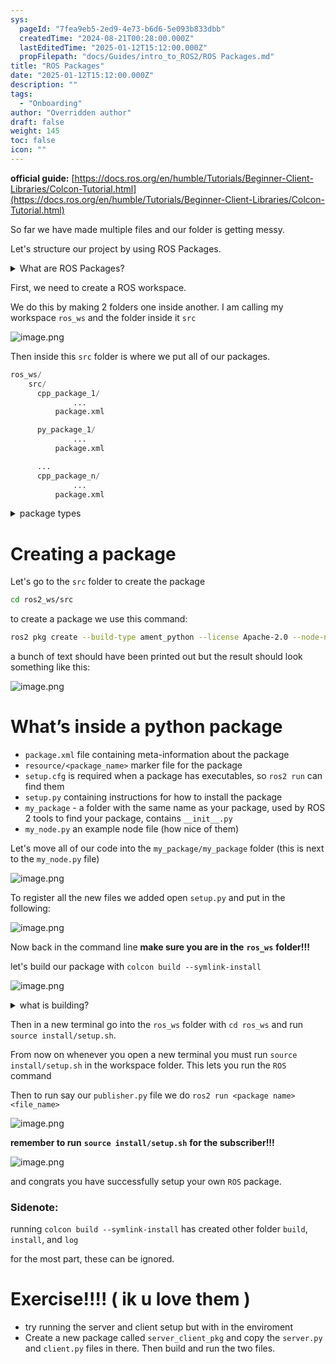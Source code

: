 ```yaml
---
sys:
  pageId: "7fea9eb5-2ed9-4e73-b6d6-5e093b833dbb"
  createdTime: "2024-08-21T00:28:00.000Z"
  lastEditedTime: "2025-01-12T15:12:00.000Z"
  propFilepath: "docs/Guides/intro_to_ROS2/ROS Packages.md"
title: "ROS Packages"
date: "2025-01-12T15:12:00.000Z"
description: ""
tags:
  - "Onboarding"
author: "Overridden author"
draft: false
weight: 145
toc: false
icon: ""
---
```


**official guide:** [https://docs.ros.org/en/humble/Tutorials/Beginner-Client-Libraries/Colcon-Tutorial.html](https://docs.ros.org/en/humble/Tutorials/Beginner-Client-Libraries/Colcon-Tutorial.html)

So far we have made multiple files and our folder is getting messy.

Let's structure our project by using ROS Packages.

<details>

<summary>What are ROS Packages?</summary>

ROS Packages are, as the name implies, packages of code that are highly sharable between ROS developers.

They consist of a folder, `package.xml` file, and source code

```python
      cpp_package_1/
		      ... imagine much code files here ..
          package.xml
```

</details>

First, we need to create a ROS workspace.

We do this by making 2 folders one inside another. I am calling my workspace `ros_ws` and the folder inside it `src`

![image.png](https://prod-files-secure.s3.us-west-2.amazonaws.com/d518164a-d88e-44d1-a4ee-3adb3bd8bce0/70706947-fd18-4537-a67b-e12946812d31/image.png?X-Amz-Algorithm=AWS4-HMAC-SHA256&X-Amz-Content-Sha256=UNSIGNED-PAYLOAD&X-Amz-Credential=ASIAZI2LB466YFLX5US5%2F20250225%2Fus-west-2%2Fs3%2Faws4_request&X-Amz-Date=20250225T031639Z&X-Amz-Expires=3600&X-Amz-Security-Token=IQoJb3JpZ2luX2VjEAAaCXVzLXdlc3QtMiJIMEYCIQCluknYrOuwdm516Re72XTVEns%2BUGt9n68%2BNzwUbdeG7QIhAM2opXow%2FRJjSJdNKUY6rGfuP4smgRh9ss8btjIrvODnKv8DCDkQABoMNjM3NDIzMTgzODA1IgwJ59xtLrwvVJ1luj0q3ANmOM2%2Fdow1riHhV%2FK4YEU%2FOzZ1pgkeTVRhokPZ22dwYhfWtUpiC7SLjI5BfWC2R3ovyI6b5xPqKjZXl3ZQSPUNTMnii2tA0nAWAeL4ZsTPOQSIy7ajS37Oi9Nal7GQUJsQFXbRiXG54Nrf2dlGJeep6Jy2Sht%2FzjqWnJ%2BS8eLLE383jfP7CFtTBhvmvb304OOCXCWpcZu1ONt1emAMIxHe8eyyN5HHn7K5orKFijMGk3BdiIsduOYeM3ql5%2B13YFJkhBfQno84AozMwSEG7sDHddHnhXWALxBoJ1svKnC376fkFlbar6PXTxFvmEBJeP2spSd3DNgoG9UmQ1LZZUh1j4ZvXAjsZP6okBahV7mnE33iJnzBQxBe1N6IdM7fuDoo0s46RTrm3%2BwYCkArYSQwLTYM9Dddq56EDfUg1O%2BBEVT4HwLtYMEFPL6OJ5%2Bee2nqKmP6xQxqjK%2Bbhb2R%2BWe4ZMGbiBWB53oCet9b0%2BwvZduHSsbkT57wrBbdd7lybQgvtWXQdolIYT4bLhE1H9dM8l0BRMb%2BZ%2BOF3DnyKdrPM52ALPmyW%2Fqa%2BUBTgK8d%2BHLh4x11iDelnuKsdMtoIkTlvQAaeqJNBgLFI0M3TNBwzQoyaYyMeoZn9lx6lDDSgvS9BjqkARIQfFUjhE1R0XqKr2P%2FO18%2BBGXnnKAnTbNtVcbmMbCgcU%2BW5eYu8xavHhBRGYVr0%2FioTjxgVTQiyafEYeO9PUAXHKAYgB4ZH0Dzl7Bj7U0pOzW1axKPixSHyYlLmiqyBdFpLHWbpQK0ukuheCic1bCmEtwTWOAEe9Q%2FoahhUX4nu8Pxsia3yrO7TbOkxRE1kvsqWMUMPWTzQn4PwTOr2mq%2B0xnV&X-Amz-Signature=10006552f0e7afe33d0cff2eebe57868cf41f63536ab1b71c629a232f768a0f4&X-Amz-SignedHeaders=host&x-id=GetObject)

Then inside this `src` folder is where we put all of our packages.

```python
ros_ws/
    src/
      cpp_package_1/
		      ...
          package.xml

      py_package_1/
		      ...
          package.xml

      ...
      cpp_package_n/
		      ...
          package.xml

```

<details>

<summary>package types</summary>

packages can be either `C++` or python.

the intern file structure is different for each but for this guide we will stick to creating python packages

</details>

# Creating a package

Let's go to the `src` folder to create the package

```bash
cd ros2_ws/src
```

to create a package we use this command:

```bash
ros2 pkg create --build-type ament_python --license Apache-2.0 --node-name my_node my_package
```

a bunch of text should have been printed out but the result should look something like this:

![image.png](https://prod-files-secure.s3.us-west-2.amazonaws.com/d518164a-d88e-44d1-a4ee-3adb3bd8bce0/e6cf1e3f-8512-4a3e-b131-079f800bf3e8/image.png?X-Amz-Algorithm=AWS4-HMAC-SHA256&X-Amz-Content-Sha256=UNSIGNED-PAYLOAD&X-Amz-Credential=ASIAZI2LB466YFLX5US5%2F20250225%2Fus-west-2%2Fs3%2Faws4_request&X-Amz-Date=20250225T031639Z&X-Amz-Expires=3600&X-Amz-Security-Token=IQoJb3JpZ2luX2VjEAAaCXVzLXdlc3QtMiJIMEYCIQCluknYrOuwdm516Re72XTVEns%2BUGt9n68%2BNzwUbdeG7QIhAM2opXow%2FRJjSJdNKUY6rGfuP4smgRh9ss8btjIrvODnKv8DCDkQABoMNjM3NDIzMTgzODA1IgwJ59xtLrwvVJ1luj0q3ANmOM2%2Fdow1riHhV%2FK4YEU%2FOzZ1pgkeTVRhokPZ22dwYhfWtUpiC7SLjI5BfWC2R3ovyI6b5xPqKjZXl3ZQSPUNTMnii2tA0nAWAeL4ZsTPOQSIy7ajS37Oi9Nal7GQUJsQFXbRiXG54Nrf2dlGJeep6Jy2Sht%2FzjqWnJ%2BS8eLLE383jfP7CFtTBhvmvb304OOCXCWpcZu1ONt1emAMIxHe8eyyN5HHn7K5orKFijMGk3BdiIsduOYeM3ql5%2B13YFJkhBfQno84AozMwSEG7sDHddHnhXWALxBoJ1svKnC376fkFlbar6PXTxFvmEBJeP2spSd3DNgoG9UmQ1LZZUh1j4ZvXAjsZP6okBahV7mnE33iJnzBQxBe1N6IdM7fuDoo0s46RTrm3%2BwYCkArYSQwLTYM9Dddq56EDfUg1O%2BBEVT4HwLtYMEFPL6OJ5%2Bee2nqKmP6xQxqjK%2Bbhb2R%2BWe4ZMGbiBWB53oCet9b0%2BwvZduHSsbkT57wrBbdd7lybQgvtWXQdolIYT4bLhE1H9dM8l0BRMb%2BZ%2BOF3DnyKdrPM52ALPmyW%2Fqa%2BUBTgK8d%2BHLh4x11iDelnuKsdMtoIkTlvQAaeqJNBgLFI0M3TNBwzQoyaYyMeoZn9lx6lDDSgvS9BjqkARIQfFUjhE1R0XqKr2P%2FO18%2BBGXnnKAnTbNtVcbmMbCgcU%2BW5eYu8xavHhBRGYVr0%2FioTjxgVTQiyafEYeO9PUAXHKAYgB4ZH0Dzl7Bj7U0pOzW1axKPixSHyYlLmiqyBdFpLHWbpQK0ukuheCic1bCmEtwTWOAEe9Q%2FoahhUX4nu8Pxsia3yrO7TbOkxRE1kvsqWMUMPWTzQn4PwTOr2mq%2B0xnV&X-Amz-Signature=88fde04e0d297f99b0e5fb02d0015b324c9d044c4f72d74bec3677573846b151&X-Amz-SignedHeaders=host&x-id=GetObject)

# What’s inside a python package

- `package.xml` file containing meta-information about the package
- `resource/<package_name>` marker file for the package
- `setup.cfg` is required when a package has executables, so `ros2 run` can find them
- `setup.py` containing instructions for how to install the package
- `my_package` - a folder with the same name as your package, used by ROS 2 tools to find your package, contains `__init__.py`
- `my_node.py` an example node file (how nice of them)

Let's move all of our code into the `my_package/my_package` folder (this is next to the `my_node.py` file)

![image.png](https://prod-files-secure.s3.us-west-2.amazonaws.com/d518164a-d88e-44d1-a4ee-3adb3bd8bce0/9ce58f11-0da9-4d3e-b86d-506a9685d378/image.png?X-Amz-Algorithm=AWS4-HMAC-SHA256&X-Amz-Content-Sha256=UNSIGNED-PAYLOAD&X-Amz-Credential=ASIAZI2LB466YFLX5US5%2F20250225%2Fus-west-2%2Fs3%2Faws4_request&X-Amz-Date=20250225T031639Z&X-Amz-Expires=3600&X-Amz-Security-Token=IQoJb3JpZ2luX2VjEAAaCXVzLXdlc3QtMiJIMEYCIQCluknYrOuwdm516Re72XTVEns%2BUGt9n68%2BNzwUbdeG7QIhAM2opXow%2FRJjSJdNKUY6rGfuP4smgRh9ss8btjIrvODnKv8DCDkQABoMNjM3NDIzMTgzODA1IgwJ59xtLrwvVJ1luj0q3ANmOM2%2Fdow1riHhV%2FK4YEU%2FOzZ1pgkeTVRhokPZ22dwYhfWtUpiC7SLjI5BfWC2R3ovyI6b5xPqKjZXl3ZQSPUNTMnii2tA0nAWAeL4ZsTPOQSIy7ajS37Oi9Nal7GQUJsQFXbRiXG54Nrf2dlGJeep6Jy2Sht%2FzjqWnJ%2BS8eLLE383jfP7CFtTBhvmvb304OOCXCWpcZu1ONt1emAMIxHe8eyyN5HHn7K5orKFijMGk3BdiIsduOYeM3ql5%2B13YFJkhBfQno84AozMwSEG7sDHddHnhXWALxBoJ1svKnC376fkFlbar6PXTxFvmEBJeP2spSd3DNgoG9UmQ1LZZUh1j4ZvXAjsZP6okBahV7mnE33iJnzBQxBe1N6IdM7fuDoo0s46RTrm3%2BwYCkArYSQwLTYM9Dddq56EDfUg1O%2BBEVT4HwLtYMEFPL6OJ5%2Bee2nqKmP6xQxqjK%2Bbhb2R%2BWe4ZMGbiBWB53oCet9b0%2BwvZduHSsbkT57wrBbdd7lybQgvtWXQdolIYT4bLhE1H9dM8l0BRMb%2BZ%2BOF3DnyKdrPM52ALPmyW%2Fqa%2BUBTgK8d%2BHLh4x11iDelnuKsdMtoIkTlvQAaeqJNBgLFI0M3TNBwzQoyaYyMeoZn9lx6lDDSgvS9BjqkARIQfFUjhE1R0XqKr2P%2FO18%2BBGXnnKAnTbNtVcbmMbCgcU%2BW5eYu8xavHhBRGYVr0%2FioTjxgVTQiyafEYeO9PUAXHKAYgB4ZH0Dzl7Bj7U0pOzW1axKPixSHyYlLmiqyBdFpLHWbpQK0ukuheCic1bCmEtwTWOAEe9Q%2FoahhUX4nu8Pxsia3yrO7TbOkxRE1kvsqWMUMPWTzQn4PwTOr2mq%2B0xnV&X-Amz-Signature=737a76724b92082b39daa966c11bab7902696586d0a5c2377c55af41c570ec19&X-Amz-SignedHeaders=host&x-id=GetObject)

To register all the new files we added open `setup.py` and put in the following:

![image.png](https://prod-files-secure.s3.us-west-2.amazonaws.com/d518164a-d88e-44d1-a4ee-3adb3bd8bce0/1cd7c262-4cae-4496-9d75-c178537d24a2/image.png?X-Amz-Algorithm=AWS4-HMAC-SHA256&X-Amz-Content-Sha256=UNSIGNED-PAYLOAD&X-Amz-Credential=ASIAZI2LB466YFLX5US5%2F20250225%2Fus-west-2%2Fs3%2Faws4_request&X-Amz-Date=20250225T031639Z&X-Amz-Expires=3600&X-Amz-Security-Token=IQoJb3JpZ2luX2VjEAAaCXVzLXdlc3QtMiJIMEYCIQCluknYrOuwdm516Re72XTVEns%2BUGt9n68%2BNzwUbdeG7QIhAM2opXow%2FRJjSJdNKUY6rGfuP4smgRh9ss8btjIrvODnKv8DCDkQABoMNjM3NDIzMTgzODA1IgwJ59xtLrwvVJ1luj0q3ANmOM2%2Fdow1riHhV%2FK4YEU%2FOzZ1pgkeTVRhokPZ22dwYhfWtUpiC7SLjI5BfWC2R3ovyI6b5xPqKjZXl3ZQSPUNTMnii2tA0nAWAeL4ZsTPOQSIy7ajS37Oi9Nal7GQUJsQFXbRiXG54Nrf2dlGJeep6Jy2Sht%2FzjqWnJ%2BS8eLLE383jfP7CFtTBhvmvb304OOCXCWpcZu1ONt1emAMIxHe8eyyN5HHn7K5orKFijMGk3BdiIsduOYeM3ql5%2B13YFJkhBfQno84AozMwSEG7sDHddHnhXWALxBoJ1svKnC376fkFlbar6PXTxFvmEBJeP2spSd3DNgoG9UmQ1LZZUh1j4ZvXAjsZP6okBahV7mnE33iJnzBQxBe1N6IdM7fuDoo0s46RTrm3%2BwYCkArYSQwLTYM9Dddq56EDfUg1O%2BBEVT4HwLtYMEFPL6OJ5%2Bee2nqKmP6xQxqjK%2Bbhb2R%2BWe4ZMGbiBWB53oCet9b0%2BwvZduHSsbkT57wrBbdd7lybQgvtWXQdolIYT4bLhE1H9dM8l0BRMb%2BZ%2BOF3DnyKdrPM52ALPmyW%2Fqa%2BUBTgK8d%2BHLh4x11iDelnuKsdMtoIkTlvQAaeqJNBgLFI0M3TNBwzQoyaYyMeoZn9lx6lDDSgvS9BjqkARIQfFUjhE1R0XqKr2P%2FO18%2BBGXnnKAnTbNtVcbmMbCgcU%2BW5eYu8xavHhBRGYVr0%2FioTjxgVTQiyafEYeO9PUAXHKAYgB4ZH0Dzl7Bj7U0pOzW1axKPixSHyYlLmiqyBdFpLHWbpQK0ukuheCic1bCmEtwTWOAEe9Q%2FoahhUX4nu8Pxsia3yrO7TbOkxRE1kvsqWMUMPWTzQn4PwTOr2mq%2B0xnV&X-Amz-Signature=728362df9958b5f8bc041c2b64520440d0ebd632335fa83aa02776ed17b94bcf&X-Amz-SignedHeaders=host&x-id=GetObject)

Now back in the command line **make sure you are in the** **`ros_ws`** **folder!!!**

let's build our package with `colcon build --symlink-install`

![image.png](https://prod-files-secure.s3.us-west-2.amazonaws.com/d518164a-d88e-44d1-a4ee-3adb3bd8bce0/2f2a0d27-b173-48fd-b189-5f5c0ce65619/image.png?X-Amz-Algorithm=AWS4-HMAC-SHA256&X-Amz-Content-Sha256=UNSIGNED-PAYLOAD&X-Amz-Credential=ASIAZI2LB466YFLX5US5%2F20250225%2Fus-west-2%2Fs3%2Faws4_request&X-Amz-Date=20250225T031639Z&X-Amz-Expires=3600&X-Amz-Security-Token=IQoJb3JpZ2luX2VjEAAaCXVzLXdlc3QtMiJIMEYCIQCluknYrOuwdm516Re72XTVEns%2BUGt9n68%2BNzwUbdeG7QIhAM2opXow%2FRJjSJdNKUY6rGfuP4smgRh9ss8btjIrvODnKv8DCDkQABoMNjM3NDIzMTgzODA1IgwJ59xtLrwvVJ1luj0q3ANmOM2%2Fdow1riHhV%2FK4YEU%2FOzZ1pgkeTVRhokPZ22dwYhfWtUpiC7SLjI5BfWC2R3ovyI6b5xPqKjZXl3ZQSPUNTMnii2tA0nAWAeL4ZsTPOQSIy7ajS37Oi9Nal7GQUJsQFXbRiXG54Nrf2dlGJeep6Jy2Sht%2FzjqWnJ%2BS8eLLE383jfP7CFtTBhvmvb304OOCXCWpcZu1ONt1emAMIxHe8eyyN5HHn7K5orKFijMGk3BdiIsduOYeM3ql5%2B13YFJkhBfQno84AozMwSEG7sDHddHnhXWALxBoJ1svKnC376fkFlbar6PXTxFvmEBJeP2spSd3DNgoG9UmQ1LZZUh1j4ZvXAjsZP6okBahV7mnE33iJnzBQxBe1N6IdM7fuDoo0s46RTrm3%2BwYCkArYSQwLTYM9Dddq56EDfUg1O%2BBEVT4HwLtYMEFPL6OJ5%2Bee2nqKmP6xQxqjK%2Bbhb2R%2BWe4ZMGbiBWB53oCet9b0%2BwvZduHSsbkT57wrBbdd7lybQgvtWXQdolIYT4bLhE1H9dM8l0BRMb%2BZ%2BOF3DnyKdrPM52ALPmyW%2Fqa%2BUBTgK8d%2BHLh4x11iDelnuKsdMtoIkTlvQAaeqJNBgLFI0M3TNBwzQoyaYyMeoZn9lx6lDDSgvS9BjqkARIQfFUjhE1R0XqKr2P%2FO18%2BBGXnnKAnTbNtVcbmMbCgcU%2BW5eYu8xavHhBRGYVr0%2FioTjxgVTQiyafEYeO9PUAXHKAYgB4ZH0Dzl7Bj7U0pOzW1axKPixSHyYlLmiqyBdFpLHWbpQK0ukuheCic1bCmEtwTWOAEe9Q%2FoahhUX4nu8Pxsia3yrO7TbOkxRE1kvsqWMUMPWTzQn4PwTOr2mq%2B0xnV&X-Amz-Signature=0c3283dab107c99bb23da502393fc5d62a98f24c400508c7f025dad4e2d119cf&X-Amz-SignedHeaders=host&x-id=GetObject)

<details>

<summary>what is building?</summary>

if you are a CS major at Rose-Hulman you will learn the answer to this in CSSE132

but TLDR; is it combines all the code files into one program that can be run easily 

</details>

Then in a new terminal go into the `ros_ws` folder with `cd ros_ws` and run `source install/setup.sh`. 

From now on whenever you open a new terminal you must run `source install/setup.sh` in the workspace folder. This lets you run the `ROS` command

Then to run say our `publisher.py` file we do `ros2 run <package name> <file_name>`

![image.png](https://prod-files-secure.s3.us-west-2.amazonaws.com/d518164a-d88e-44d1-a4ee-3adb3bd8bce0/4f4b1219-3a44-4632-aa0a-ce3471699f59/image.png?X-Amz-Algorithm=AWS4-HMAC-SHA256&X-Amz-Content-Sha256=UNSIGNED-PAYLOAD&X-Amz-Credential=ASIAZI2LB466YFLX5US5%2F20250225%2Fus-west-2%2Fs3%2Faws4_request&X-Amz-Date=20250225T031639Z&X-Amz-Expires=3600&X-Amz-Security-Token=IQoJb3JpZ2luX2VjEAAaCXVzLXdlc3QtMiJIMEYCIQCluknYrOuwdm516Re72XTVEns%2BUGt9n68%2BNzwUbdeG7QIhAM2opXow%2FRJjSJdNKUY6rGfuP4smgRh9ss8btjIrvODnKv8DCDkQABoMNjM3NDIzMTgzODA1IgwJ59xtLrwvVJ1luj0q3ANmOM2%2Fdow1riHhV%2FK4YEU%2FOzZ1pgkeTVRhokPZ22dwYhfWtUpiC7SLjI5BfWC2R3ovyI6b5xPqKjZXl3ZQSPUNTMnii2tA0nAWAeL4ZsTPOQSIy7ajS37Oi9Nal7GQUJsQFXbRiXG54Nrf2dlGJeep6Jy2Sht%2FzjqWnJ%2BS8eLLE383jfP7CFtTBhvmvb304OOCXCWpcZu1ONt1emAMIxHe8eyyN5HHn7K5orKFijMGk3BdiIsduOYeM3ql5%2B13YFJkhBfQno84AozMwSEG7sDHddHnhXWALxBoJ1svKnC376fkFlbar6PXTxFvmEBJeP2spSd3DNgoG9UmQ1LZZUh1j4ZvXAjsZP6okBahV7mnE33iJnzBQxBe1N6IdM7fuDoo0s46RTrm3%2BwYCkArYSQwLTYM9Dddq56EDfUg1O%2BBEVT4HwLtYMEFPL6OJ5%2Bee2nqKmP6xQxqjK%2Bbhb2R%2BWe4ZMGbiBWB53oCet9b0%2BwvZduHSsbkT57wrBbdd7lybQgvtWXQdolIYT4bLhE1H9dM8l0BRMb%2BZ%2BOF3DnyKdrPM52ALPmyW%2Fqa%2BUBTgK8d%2BHLh4x11iDelnuKsdMtoIkTlvQAaeqJNBgLFI0M3TNBwzQoyaYyMeoZn9lx6lDDSgvS9BjqkARIQfFUjhE1R0XqKr2P%2FO18%2BBGXnnKAnTbNtVcbmMbCgcU%2BW5eYu8xavHhBRGYVr0%2FioTjxgVTQiyafEYeO9PUAXHKAYgB4ZH0Dzl7Bj7U0pOzW1axKPixSHyYlLmiqyBdFpLHWbpQK0ukuheCic1bCmEtwTWOAEe9Q%2FoahhUX4nu8Pxsia3yrO7TbOkxRE1kvsqWMUMPWTzQn4PwTOr2mq%2B0xnV&X-Amz-Signature=b8fe165591a1462dd79be4d54a92edb4e81719d42df5f370efaf111b1003aeac&X-Amz-SignedHeaders=host&x-id=GetObject)

**remember to run** **`source install/setup.sh`** **for the subscriber!!!**

![image.png](https://prod-files-secure.s3.us-west-2.amazonaws.com/d518164a-d88e-44d1-a4ee-3adb3bd8bce0/02121119-dad4-49ec-8356-c956108b4243/image.png?X-Amz-Algorithm=AWS4-HMAC-SHA256&X-Amz-Content-Sha256=UNSIGNED-PAYLOAD&X-Amz-Credential=ASIAZI2LB466YFLX5US5%2F20250225%2Fus-west-2%2Fs3%2Faws4_request&X-Amz-Date=20250225T031639Z&X-Amz-Expires=3600&X-Amz-Security-Token=IQoJb3JpZ2luX2VjEAAaCXVzLXdlc3QtMiJIMEYCIQCluknYrOuwdm516Re72XTVEns%2BUGt9n68%2BNzwUbdeG7QIhAM2opXow%2FRJjSJdNKUY6rGfuP4smgRh9ss8btjIrvODnKv8DCDkQABoMNjM3NDIzMTgzODA1IgwJ59xtLrwvVJ1luj0q3ANmOM2%2Fdow1riHhV%2FK4YEU%2FOzZ1pgkeTVRhokPZ22dwYhfWtUpiC7SLjI5BfWC2R3ovyI6b5xPqKjZXl3ZQSPUNTMnii2tA0nAWAeL4ZsTPOQSIy7ajS37Oi9Nal7GQUJsQFXbRiXG54Nrf2dlGJeep6Jy2Sht%2FzjqWnJ%2BS8eLLE383jfP7CFtTBhvmvb304OOCXCWpcZu1ONt1emAMIxHe8eyyN5HHn7K5orKFijMGk3BdiIsduOYeM3ql5%2B13YFJkhBfQno84AozMwSEG7sDHddHnhXWALxBoJ1svKnC376fkFlbar6PXTxFvmEBJeP2spSd3DNgoG9UmQ1LZZUh1j4ZvXAjsZP6okBahV7mnE33iJnzBQxBe1N6IdM7fuDoo0s46RTrm3%2BwYCkArYSQwLTYM9Dddq56EDfUg1O%2BBEVT4HwLtYMEFPL6OJ5%2Bee2nqKmP6xQxqjK%2Bbhb2R%2BWe4ZMGbiBWB53oCet9b0%2BwvZduHSsbkT57wrBbdd7lybQgvtWXQdolIYT4bLhE1H9dM8l0BRMb%2BZ%2BOF3DnyKdrPM52ALPmyW%2Fqa%2BUBTgK8d%2BHLh4x11iDelnuKsdMtoIkTlvQAaeqJNBgLFI0M3TNBwzQoyaYyMeoZn9lx6lDDSgvS9BjqkARIQfFUjhE1R0XqKr2P%2FO18%2BBGXnnKAnTbNtVcbmMbCgcU%2BW5eYu8xavHhBRGYVr0%2FioTjxgVTQiyafEYeO9PUAXHKAYgB4ZH0Dzl7Bj7U0pOzW1axKPixSHyYlLmiqyBdFpLHWbpQK0ukuheCic1bCmEtwTWOAEe9Q%2FoahhUX4nu8Pxsia3yrO7TbOkxRE1kvsqWMUMPWTzQn4PwTOr2mq%2B0xnV&X-Amz-Signature=e7ba4576b6a62c4e1352c9785cfd8cba0f78f9224a418b31c6fe264f061705a1&X-Amz-SignedHeaders=host&x-id=GetObject)

and congrats you have successfully setup your own `ROS` package.

### Sidenote:

running `colcon build --symlink-install` has created other folder `build`, `install`, and `log`

for the most part, these can be ignored.

# Exercise!!!! ( ik u love them )

- try running the server and client setup but with in the enviroment
- Create a new package called `server_client_pkg` and copy the `server.py` and `client.py` files in there. Then build and run the two files.
